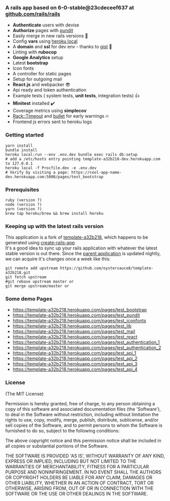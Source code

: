 ### A rails app based on 6-0-stable@23cdeceef637 at [github.com/rails/rails](https://github.com/rails/rails) 

- **Authenticate** users with devise
- **Authorize** pages with [pundit](https://github.com/varvet/pundit)
- Easily merge in new rails versions :tada:
- Config **vars** using [heroku local](https://devcenter.heroku.com/articles/heroku-local)
- A **domain** and **ssl** for dev env - thanks to [gist](https://gist.github.com/tadast/9932075) :green_heart:
- Linting with **rubocop**
- **Google Analytics** setup
- Latest **bootstrap**
- Icon fonts
- A controller for static pages
- Setup for outgoing mail
- **React.js** and webpacker :sunglasses:
- Api ready and token authentication
- Example tests ( system tests, **unit tests**, integration tests) :thumbsup:
- **Minitest** installed :heavy_check_mark:
- Coverage metrics using **simplecov**
- [Rack::Timeout](https://github.com/heroku/rack-timeout) and [bullet](https://github.com/flyerhzm/bullet) for early warnings :fire:
- Frontend js errors sent to heroku logs

### Getting started
```
yarn install
bundle install
heroku local:run --env .env.dev bundle exec rails db:setup
# add a /etc/hosts entry pointing template-a32b218-dev.herokuapp.com to 127.0.0.1
heroku local -f Procfile.dev -e .env.dev
# Verify by visiting a page: https://cool-app-name-dev.herokuapp.com:5000/pages/test_bootstrap
```

### Prerequisites
```
ruby (version ?)
node (version ?)
yarn (version ?)
brew tap heroku/brew && brew install heroku
```


### Keeping up with the latest rails version
This application is a fork of [template-a32b218](https://github.com/oystersauce8/template-a32b218),
which happens to be generated using [create-rails-app](https://github.com/oystersauce8/create-rails-app)<br>
It's a good idea to sync up your rails application with whatever the latest stable version is out there.
Since the [parent application](https://github.com/oystersauce8/template-a32b218) is updated nightly,
we can acquire it's changes once a week like this:
```
git remote add upstream https://github.com/oystersauce8/template-a32b218.git
git fetch upstream
#git rebase upstream master or
git merge upstream/master or
```

### Some demo Pages

- https://template-a32b218.herokuapp.com/pages/test_bootstrap
- https://template-a32b218.herokuapp.com/pages/test_pundit
- https://template-a32b218.herokuapp.com/pages/test_iconfonts
- https://template-a32b218.herokuapp.com/pages/test_lib
- https://template-a32b218.herokuapp.com/pages/test_mail
- https://template-a32b218.herokuapp.com/pages/test_react
- https://template-a32b218.herokuapp.com/pages/test_authentication_1
- https://template-a32b218.herokuapp.com/pages/test_authentication_2
- https://template-a32b218.herokuapp.com/pages/test_api_1
- https://template-a32b218.herokuapp.com/pages/test_api_2
- https://template-a32b218.herokuapp.com/pages/test_api_3
- https://template-a32b218.herokuapp.com/pages/test_api_4

### License
(The MIT License)

Permission is hereby granted, free of charge, to any person obtaining a copy of this software and associated documentation files (the 'Software'), to deal in the Software without restriction, including without limitation the rights to use, copy, modify, merge, publish, distribute, sublicense, and/or sell copies of the Software, and to permit persons to whom the Software is furnished to do so, subject to the following conditions:

The above copyright notice and this permission notice shall be included in all copies or substantial portions of the Software.

THE SOFTWARE IS PROVIDED 'AS IS', WITHOUT WARRANTY OF ANY KIND, EXPRESS OR IMPLIED, INCLUDING BUT NOT LIMITED TO THE WARRANTIES OF MERCHANTABILITY, FITNESS FOR A PARTICULAR PURPOSE AND NONINFRINGEMENT. IN NO EVENT SHALL THE AUTHORS OR COPYRIGHT HOLDERS BE LIABLE FOR ANY CLAIM, DAMAGES OR OTHER LIABILITY, WHETHER IN AN ACTION OF CONTRACT, TORT OR OTHERWISE, ARISING FROM, OUT OF OR IN CONNECTION WITH THE SOFTWARE OR THE USE OR OTHER DEALINGS IN THE SOFTWARE.


